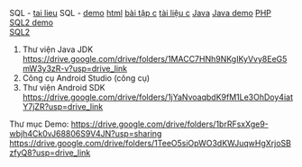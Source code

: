 SQL - [tai lieu](https://drive.google.com/drive/folders/1wkE_JcPhEQdFsc0jgPrufe02nibZb8ea?fbclid=IwAR2KlFel31x5LlXWY1H-_RdQ3IO2CHPhbxQP7yWpyQm8DSP2v0KCAxh7Pg0)
SQL - [demo](https://drive.google.com/drive/folders/1vGnnhMsUcUv0XPcKTuAobu-VHEuzi_dm?fbclid=IwAR2KlFel31x5LlXWY1H-_RdQ3IO2CHPhbxQP7yWpyQm8DSP2v0KCAxh7Pg0)
[html](https://drive.google.com/file/d/1eCHtIywPzQ4ofFT4R7xMLE3VGf0MvSgJ/view)
[bài tập c](https://drive.google.com/drive/folders/1O3LH4G4B0Pr-zXaQ5SYpxU_RDD-oEUal?usp=sharing)
[tài liệu c](https://drive.google.com/drive/folders/1uYN1jZarNb1oGMgorDY9Flc2i-qdfnQ-)
[Java](https://drive.google.com/drive/mobile/folders/1G3ib73dImlZ-tYms5cVNY0J07_Nfoy7O?usp=share_link)
[Java demo](https://drive.google.com/drive/mobile/folders/1h4bYR3hWj5IIe9RGqnXG8TT2wCkO1mL8?usp=share_link)
[PHP](https://drive.google.com/drive/mobile/folders/1AE-jV7q-9fdS9ZpzUCqWZlLmc0BIxSO1?usp=share_link)
[SQL2 demo](https://drive.google.com/drive/folders/1RWWOtJSn2dA___ZD3HAyFyn1BTSSrcAq?usp=drive_link)\
[SQL2](https://drive.google.com/drive/folders/16hYgos7CK-izNliJM4gqrkMLQcQg-bwe?usp=drive_link)
1. Thư viện Java JDK
	https://drive.google.com/drive/folders/1MACC7HNh9NKgIKyVvy8EeG5mW3y3zR-v?usp=drive_link
2. Công cụ Android Studio (công cụ)
3. Thư viện Android SDK
	https://drive.google.com/drive/folders/1jYaNvoaqbdK9fM1Le3OhDoy4iatY7jZR?usp=drive_link

Thư mục Demo:
	https://drive.google.com/drive/folders/1brRFsxXge9-wbjh4Ck0vJ68806S9V4JN?usp=sharing
 https://drive.google.com/drive/folders/1TeeO5siOpWO3dKWJuqwHgXrjoSBzfyQ8?usp=drive_link
